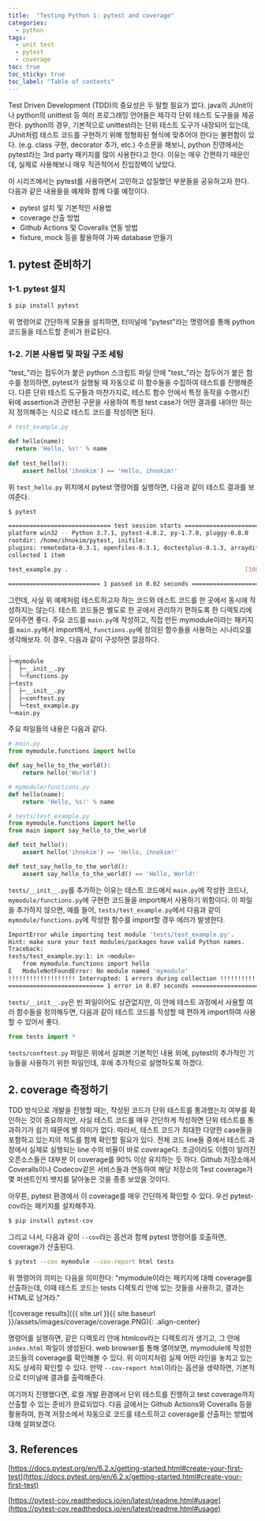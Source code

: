 ```yaml
---
title:  "Testing Python 1: pytest and coverage"
categories: 
  - python
tags:
  - unit test
  - pytest
  - coverage
toc: true
toc_sticky: true
toc_label: "Table of contents"
---
```


Test Driven Development (TDD)의 중요성은 두 말할 필요가 없다. java의 JUnit이나 python의 unittest 등 여러 프로그래밍 언어들은 제각각 단위 테스트 도구들을 제공한다.
python의 경우, 기본적으로 unittest라는 단위 테스트 도구가 내장되어 있는데, JUnit처럼 테스트 코드를 구현하기 위해 정형화된 형식에 맞추어야 한다는 불편함이 있다. (e.g. class 구현, decorator 추가, etc.)
수소문을 해보니, python 진영에서는 pytest라는 3rd party 패키지를 많이 사용한다고 한다. 이유는 매우 간편하기 때문인데, 실제로 사용해보니 매우 직관적어서 진입장벽이 낮았다.

이 시리즈에서는 pytest를 사용하면서 고민하고 삽질했던 부분들을 공유하고자 한다. 다음과 같은 내용들을 예제와 함께 다룰 예정이다.

- pytest 설치 및 기본적인 사용법
- coverage 산출 방법
- Github Actions 및 Coveralls 연동 방법
- fixture, mock 등을 활용하여 가짜 database 만들기

## 1. pytest 준비하기

### 1-1. pytest 설치

``` bash
$ pip install pytest
```

위 명령어로 간단하게 모듈을 설치하면, 터미널에 "pytest"라는 명령어를 통해 python 코드들을 테스트할 준비가 완료된다.

### 1-2. 기본 사용법 및 파일 구조 세팅

"test_"라는 접두어가 붙은 python 스크립트 파일 안에 "test_"라는 접두어가 붙은 함수를 정의하면,
pytest가 실행될 때 자동으로 이 함수들을 수집하여 테스트를 진행해준다.
다른 단위 테스트 도구들과 마찬가지로, 테스트 함수 안에서 특정 동작을 수행시킨 뒤에
assertion과 관련된 구문을 사용하여 특정 test case가 어떤 결과를 내야만 하는지 정의해주는 식으로 테스트 코드를 작성하면 된다.

``` python
# test_example.py

def hello(name):
  return 'Hello, %s!' % name
 
def test_hello():
    assert hello('ihnokim') == 'Hello, ihnokim!'
```

위 ```test_hello.py``` 위치에서 pytest 명령어를 실행하면, 다음과 같이 테스트 결과를 보여준다.

``` bash
$ pytest
```

``` bash
============================= test session starts =============================
platform win32 -- Python 3.7.1, pytest-4.0.2, py-1.7.0, pluggy-0.8.0
rootdir: /home/ihnokim/pytest, inifile:
plugins: remotedata-0.3.1, openfiles-0.3.1, doctestplus-0.1.3, arraydiff-0.2
collected 1 item                                                               

test_example.py .                                                  [100%]

========================== 1 passed in 0.02 seconds ===========================
```

그런데, 사실 위 예제처럼 테스트하고자 하는 코드와 테스트 코드를 한 곳에서 동시에 작성하지는 않는다.
테스트 코드들은 별도로 한 곳에서 관리하기 편하도록 한 디렉토리에 모아주면 좋다.
주요 코드를 ```main.py```에 작성하고, 직접 만든 mymodule이라는 패키지를 ```main.py```에서 import해서, ```functions.py```에 정의된 함수들을 사용하는 시나리오를 생각해보자.
이 경우, 다음과 같이 구성하면 깔끔하다.

``` bash
.
├─mymodule
│  ├─__init__.py
│  └─functions.py
├─tests
│  ├─__init__.py
│  ├─conftest.py
│  └─test_example.py
└─main.py
```

주요 파일들의 내용은 다음과 같다.

``` python
# main.py
from mymodule.functions import hello

def say_hello_to_the_world():
    return hello('World')
```

``` python
# mymodule/functions.py
def hello(name):
    return 'Hello, %s!' % name
```

``` python
# tests/test_example.py
from mymodule.functions import hello
from main import say_hello_to_the_world

def test_hello():
    assert hello('ihnokim') == 'Hello, ihnokim!'

def test_say_hello_to_the_world():
    assert say_hello_to_the_world() == 'Hello, World!'
```

```tests/__init__.py```를 추가하는 이유는 테스트 코드에서 ```main.py```에 작성한 코드나,
```mymodule/functions.py```에 구현한 코드들을 import해서 사용하기 위함이다.
이 파일을 추가하지 않으면, 예를 들어,
```tests/test_example.py```에서 다음과 같이 ```mymodule/functions.py```에 작성한 함수를 import할 경우 에러가 발생한다.

``` bash
ImportError while importing test module 'tests/test_example.py'.
Hint: make sure your test modules/packages have valid Python names.
Traceback:
tests/test_example.py:1: in <module>
    from mymodule.functions import hello
E   ModuleNotFoundError: No module named 'mymodule'
!!!!!!!!!!!!!!!!!!! Interrupted: 1 errors during collection !!!!!!!!!!!!!!!!!!!
=========================== 1 error in 0.07 seconds ===========================
```

```tests/__init__.py```은 빈 파일이어도 상관없지만, 이 안에 테스트 과정에서 사용할 여러 함수들을 정의해두면,
다음과 같이 테스트 코드를 작성할 때 편하게 import하여 사용할 수 있어서 좋다.

``` python
from tests import *
```

```tests/conftest.py``` 파일은 위에서 살펴본 기본적인 내용 외에, pytest의 추가적인 기능들을 사용하기 위한 파일인데, 후에 추가적으로 설명하도록 하겠다.

## 2. coverage 측정하기

TDD 방식으로 개발을 진행할 때는, 작성된 코드가 단위 테스트를 통과했는지 여부를 확인하는 것이 중요하지만,
사실 테스트 코드를 매우 간단하게 작성하면 단위 테스트를 통과하기가 쉽기 때문에 별 의미가 없다.
따라서, 테스트 코드가 최대한 다양한 case들을 포함하고 있는지의 척도를 함께 확인할 필요가 있다.
전체 코드 line들 중에서 테스트 과정에서 실제로 실행되는 line 수의 비율이 바로 coverage다.
조금이라도 이름이 알려진 오픈소스들은 대부분 이 coverage를 90% 이상 유지하는 듯 하다.
Github 저장소에서 Coveralls이나 Codecov같은 서비스들과 연동하여
해당 저장소의 Test coverage가 몇 퍼센트인지 뱃지를 달아놓은 것을 종종 보았을 것이다.

아무튼, pytest 환경에서 이 coverage를 매우 간단하게 확인할 수 있다. 우선 pytest-cov라는 패키지를 설치해주자.

``` bash
$ pip install pytest-cov
```

그리고 나서, 다음과 같이 ```--cov```라는 옵션과 함께 pytest 명령어를 호출하면, coverage가 산출된다.

``` bash
$ pytest --cov mymodule --cov-report html tests
```

위 명령어의 의미는 다음을 의미한다: "mymodule이라는 패키지에 대해 coverage를 산출하는데,
이때 테스트 코드는 tests 디렉토리 안에 있는 것들을 사용하고, 결과는 HTML로 남겨라."

![coverage results]({{ site.url }}{{ site.baseurl }}/assets/images/coverage/coverage.PNG){: .align-center}

명령어를 실행하면, 같은 디렉토리 안에 htmlcov라는 디렉토리가 생기고, 그 안에 ```index.html``` 파일이 생성된다.
web browser를 통해 열어보면, mymodule에 작성한 코드들의 coverage를 확인해볼 수 있다.
위 이미지처럼 실제 어떤 라인을 놓치고 있는지도 상세히 확인할 수 있다.
만약 ```--cov-report html```이라는 옵션을 생략하면, 기본적으로 터미널에 결과를 출력해준다.

여기까지 진행했다면, 로컬 개발 환경에서 단위 테스트를 진행하고 test coverage까지 산출할 수 있는 준비가 완료되었다.
다음 글에서는 Github Actions와 Coveralls 등을 활용하여,
원격 저장소에서 자동으로 코드를 테스트하고 coverage를 산출하는 방법에 대해 살펴보겠다.

## 3. References

[https://docs.pytest.org/en/6.2.x/getting-started.html#create-your-first-test](https://docs.pytest.org/en/6.2.x/getting-started.html#create-your-first-test)

[https://pytest-cov.readthedocs.io/en/latest/readme.html#usage](https://pytest-cov.readthedocs.io/en/latest/readme.html#usage)
